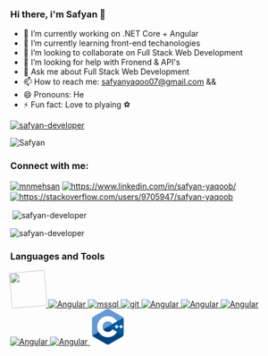 ### Hi there, i'm Safyan 👋 

- 🔭 I’m currently working on .NET Core + Angular
- 🌱 I’m currently learning front-end techanologies
- 👯 I’m looking to collaborate on Full Stack Web Development
- 🤔 I’m looking for help with Fronend & API's
- 💬 Ask me about Full Stack Web Development
- 📫 How to reach me: safyanyaqoo07@gmail.com && 
- 😄 Pronouns: He
- ⚡ Fun fact: Love to plyaing ⚽

<p align="left"> <a href="https://github.com/ryo-ma/github-profile-trophy"><img src="https://github-profile-trophy.vercel.app/?username=safyan-developer" alt="safyan-developer" /></a> </p>

<p align="left"> <img src="https://komarev.com/ghpvc/?username=safyan-developer&label=Profile%20views&color=0e75b6&style=flat" alt="Safyan" /> </p>

<h3 align="left">Connect with me:</h3>
<p align="left">
<a href="https://twitter.com/sufyanyaqub" target="blank"><img align="center" src="https://raw.githubusercontent.com/rahuldkjain/github-profile-readme-generator/master/src/images/icons/Social/twitter.svg" alt="mnmehsan" height="30" width="40" /></a>
<a href="https://www.linkedin.com/in/safyan-yaqoob/" target="blank"><img align="center" src="https://raw.githubusercontent.com/rahuldkjain/github-profile-readme-generator/master/src/images/icons/Social/linked-in-alt.svg" alt="https://www.linkedin.com/in/safyan-yaqoob/" height="30" width="40" /></a>
<a href="https://stackoverflow.com/users/9705947/safyan-yaqoob" target="blank"><img align="center" src="https://raw.githubusercontent.com/rahuldkjain/github-profile-readme-generator/master/src/images/icons/Social/stack-overflow.svg" alt="https://stackoverflow.com/users/9705947/safyan-yaqoob" height="30" width="40" /></a>

<p>&nbsp;<img align="center" src="https://github-readme-stats.vercel.app/api?username=safyan-developer&show_icons=true&locale=en" alt="safyan-developer" /></p>

<p><img align="center" src="https://github-readme-streak-stats.herokuapp.com/?user=safyan-developer&" alt="safyan-developer" /></p>

### Languages and Tools
<p align="left">
    <a href="https://dev.to/t/csharp" target="_blank" rel="noreferrer"> <img src="https://res.cloudinary.com/practicaldev/image/fetch/s--x73YfqWW--/c_limit,f_auto,fl_progressive,q_80,w_64/https://dev-to-uploads.s3.amazonaws.com/uploads/badge/badge_image/33/csharp-badge.png" alt="" class="mr-4" style="transform: rotate(-5deg); width: 64px; height: 64px;"> </a> 
        <a href="https://dotnet.microsoft.com/en-us/download" target="_blank" rel="noreferrer"> <img src="https://www.vectorlogo.zone/logos/dotnet/dotnet-vertical.svg" alt="Angular" width="64px" height="64px"/> </a>
    <a href="https://www.microsoft.com/en-us/sql-server" target="_blank" rel="noreferrer"> <img src="https://www.svgrepo.com/show/303229/microsoft-sql-server-logo.svg" alt="mssql" width="64px" height="64px"/>
    <a href="https://git-scm.com/" target="_blank" rel="noreferrer"> <img src="https://www.vectorlogo.zone/logos/git-scm/git-scm-icon.svg" alt="git" width="64px" height="64px"/> </a>
    <a href="https://angular.io" target="_blank" rel="noreferrer"> <img src="https://www.vectorlogo.zone/logos/angular/angular-icon.svg" alt="Angular" width="64px" height="64px"/> </a>
    <a href="https://www.javascript.com/" target="_blank" rel="noreferrer"> <img src="https://www.vectorlogo.zone/logos/javascript/javascript-ar21.svg" alt="Angular" width="70px" height="64px"/> </a>
    <a href="https://www.typescriptlang.org/" target="_blank" rel="noreferrer"> <img src="https://www.vectorlogo.zone/logos/typescriptlang/typescriptlang-official.svg" alt="Angular" width="70px" height="64px"/> </a>
    <a href="https://www.w3schools.com/html/" target="_blank" rel="noreferrer"> <img src="https://www.vectorlogo.zone/logos/w3_html5/w3_html5-ar21.svg" alt="Angular" width="70px" height="64px"/> </a>
    <a href="https://www.w3schools.com/css/" target="_blank" rel="noreferrer"> <img src="https://www.vectorlogo.zone/logos/w3_css/w3_css-ar21.svg" alt="Angular" width="70px" height="64px"/> </a>
    <a href="https://www.w3schools.com/cpp/" target="_blank" rel="noreferrer"> <img src="https://raw.githubusercontent.com/devicons/devicon/master/icons/cplusplus/cplusplus-original.svg" alt="cplusplus" width="64px" height="64px"/> </a>
</p>
